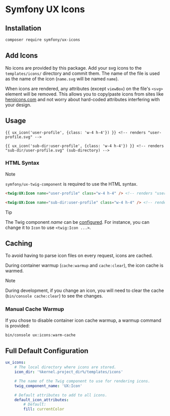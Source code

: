 # Symfony UX Icons

## Installation

```bash
composer require symfony/ux-icons
```

## Add Icons

No icons are provided by this package. Add your svg icons to the `templates/icons/` directory and commit them.
The name of the file is used as the name of the icon (`name.svg` will be named `name`).

When icons are rendered, any attributes (except `viewBox`) on the file's `<svg>` element will
be removed. This allows you to copy/paste icons from sites like
[heroicons.com](https://heroicons.com/) and not worry about hard-coded attributes interfering with
your design.

## Usage

```twig
{{ ux_icon('user-profile', {class: 'w-4 h-4'}) }} <!-- renders "user-profile.svg" -->

{{ ux_icon('sub-dir:user-profile', {class: 'w-4 h-4'}) }} <!-- renders "sub-dir/user-profile.svg" (sub-directory) -->
```

### HTML Syntax

> [!NOTE]
> `symfony/ux-twig-component` is required to use the HTML syntax.

```html
<twig:UX:Icon name="user-profile" class="w-4 h-4" /> <!-- renders "user-profile.svg" -->

<twig:UX:Icon name="sub-dir:user-profile" class="w-4 h-4" /> <!-- renders "sub-dir/user-profile.svg" (sub-directory) -->
```

> [!TIP]
> The Twig component _name_ can be [configured](#full-default-configuration). For instance, you can change
> it to `Icon` to use `<twig:Icon ...>`.

## Caching

To avoid having to parse icon files on every request, icons are cached.

During container warmup (`cache:warmup` and `cache:clear`), the icon cache is warmed.

> [!NOTE]
> During development, if you change an icon, you will need to clear the cache (`bin/console cache:clear`)
> to see the changes.

### Manual Cache Warmup

If you chose to disable container icon cache warmup, a warmup command is provided:

```bash
bin/console ux:icons:warm-cache
```

## Full Default Configuration

```yaml
ux_icons:
    # The local directory where icons are stored.
    icon_dir: '%kernel.project_dir%/templates/icons'

    # The name of the Twig component to use for rendering icons.
    twig_component_name: 'UX:Icon'

    # Default attributes to add to all icons.
    default_icon_attributes:
        # Default:
        fill: currentColor
```
